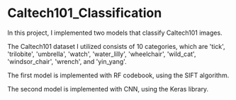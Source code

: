 # Caltech101_Classification

In this project, I implemented two models that classify Caltech101 images.

The Caltech101 dataset I utilized consists of 10 categories, which are 'tick', 'trilobite', 'umbrella', 'watch', 'water_lilly', 'wheelchair', 'wild_cat', 'windsor_chair', 'wrench', and 'yin_yang'.

The first model is implemented with RF codebook, using the SIFT algorithm.

The second model is implemented with CNN, using the Keras library.
